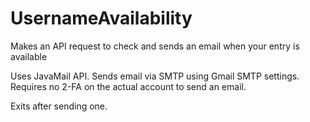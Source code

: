 # UsernameAvailability
Makes an API request to check and sends an email when your entry is available


Uses JavaMail API. Sends email via SMTP using Gmail SMTP settings.
Requires no 2-FA on the actual account to send an email.

Exits after sending one.
